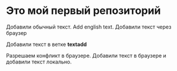 # Это мой первый репозиторий

Добавили обычный текст. Add english text.
Добавили текст через браузер

Добавили текст в ветке **textadd**

Разрешаем конфликт в браузере. Добавили текст в браузере и добавили текст локально.
